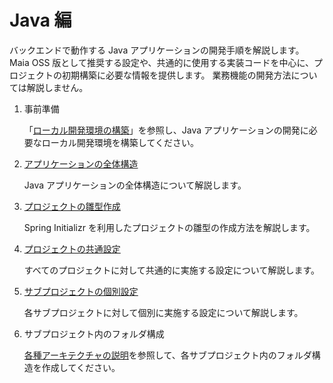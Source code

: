 # Java 編

バックエンドで動作する Java アプリケーションの開発手順を解説します。
Maia OSS 版として推奨する設定や、共通的に使用する実装コードを中心に、プロジェクトの初期構築に必要な情報を提供します。
業務機能の開発方法については解説しません。

1. 事前準備

    「[ローカル開発環境の構築](../../how-to-develop/local-environment/index.md)」を参照し、Java アプリケーションの開発に必要なローカル開発環境を構築してください。

1. [アプリケーションの全体構造](./application-structure.md)

    Java アプリケーションの全体構造について解説します。

1. [プロジェクトの雛型作成](./create-project.md)

    Spring Initializr を利用したプロジェクトの雛型の作成方法を解説します。

1. [プロジェクトの共通設定](./common-project-settings.md)

    すべてのプロジェクトに対して共通的に実施する設定について解説します。

1. [サブプロジェクトの個別設定](./sub-project-settings.md)

    各サブプロジェクトに対して個別に実施する設定について解説します。

1. サブプロジェクト内のフォルダ構成

    [各種アーキテクチャの説明](../../../app-architecture/index.md)を参照して、各サブプロジェクト内のフォルダ構造を作成してください。
